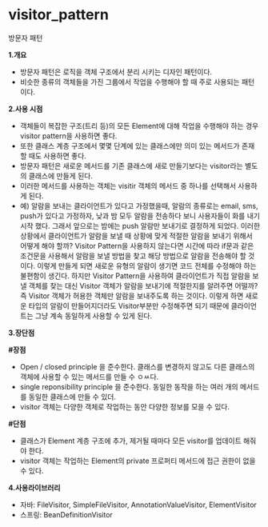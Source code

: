 # visitor_pattern
방문자 패턴

**1.개요**

 - 방문자 패턴은 로직을 객체 구조에서 분리 시키는 디자인 패턴이다.
 - 비슷한 종류의 객체들을 가진 그룹에서 작업을 수행해야 할 때 주로 사용되는 패턴이다.
 
**2.사용 시점**

 - 객체들이 복잡한 구조(트리 등)의 모든 Element에 대해 작업을 수행해야 하는 경우 visitor pattern을 사용하면 좋다.
 - 또한 클래스 계층 구조에서 몇몇 단계에 있는 클래스에만 의미 있는 메서드가 존재할 때도 사용하면 좋다.
 - 방문자 패턴은 새로운 메서드를 기존 클래스에 새로 만들기보다는 visitor라는 별도의 클래스에 만들게 된다.
 - 이러한 메서드를 사용하는 객체는 visitir 객체의 메서드 중 하나를 선택해서 사용하게 된다.
 - 예) 알람을 보내는 클라이언트가 있다고 가정했을때, 알람의 종류로는 email, sms, push가 있다고 가정하자, 낮과 밤 모두 알람을
  전송하다 보니 사용자들이 화를 내기 시작 했다. 그래서 앞으로는 밤에는 push 알람만 보내기로 결정하게 되었다. 이러한 상황에서 
  클라이언트가 알람을 보낼 때 상황에 맞게 적절한 알람을 보내기 위해서 어떻게 해야 할까?
  Visitor Pattern을 사용하지 않는다면 시간에 따라 if문과 같은 조건문을 사용해서 알람을 보낼 방법을 찾고 해당 방법으로 알람을 전송해야 할 것 이다. 
  이렇게 만들게 되면 새로운 유형의 알람이 생기면 코드 전체를 수정해야 하는 불편함이 생긴다.
  하지만 Visitor Pattern을 사용하여 클라이언트가 직접 알람을 보낼 객체를 찾는 대신 Visitor 객체가 알람을 보내기에 적절한지를 알려주면 어떨까? 
  즉 Visitor 객체가 허용한 객체만 알람을 보내주도록 하는 것이다. 
  이렇게 하면 새로운 타입의 알람이 만들어지더라도 Visitor부분만 수정해주면 되기 때문에 클라이언트는 그냥 계속 동일하게 사용할 수 있게 된다. 
  
**3.장단점**

 **#장점**
  
   - Open / closed principle 을 준수한다. 클래스를 변경하지 않고도 다른 클래스의 객체에 사용할 수 있는 메서드를 만들 수 ㅇㅆ다.
   - single reponsibility principle 을 준수한다. 동일한 동작을 하는 여러 개의 메서드를 동일한 클래스에 만들 수 있더.
   - visitor 객체는 다양한 객체로 작업하는 동안 다양한 정보를 모을 수 있다.

 **#단점**
  
  - 클래스가 Element 계층 구조에 추가, 제거될 때마다 모든 visitor를 업데이트 해줘야 한다.
  - visitor 객체는 작업하는 Element의 private 프로퍼티 메서드에 접근 권한이 없을 수 있다.
  
**4.사용라이브러리**

 - 자바: FileVisitor, SimpleFileVisitor, AnnotationValueVisitor, ElementVisitor
 - 스프링: BeanDefinitionVisitor

